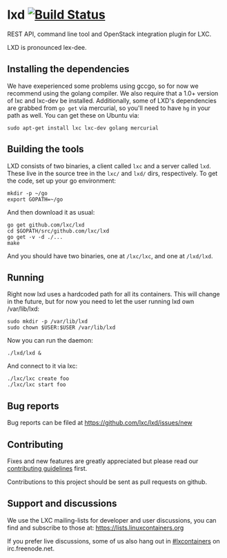 # lxd [![Build Status](https://travis-ci.org/lxc/lxd.svg?branch=master)](https://travis-ci.org/lxc/lxd)

REST API, command line tool and OpenStack integration plugin for LXC.

LXD is pronounced lex-dee.

## Installing the dependencies

We have exeperienced some problems using gccgo, so for now we recommend using
the golang compiler. We also require that a 1.0+ version of lxc and lxc-dev be
installed. Additionally, some of LXD's dependencies are grabbed from `go get`
via mercurial, so you'll need to have `hg` in your path as well. You can get
these on Ubuntu via:

    sudo apt-get install lxc lxc-dev golang mercurial


## Building the tools

LXD consists of two binaries, a client called `lxc` and a server called `lxd`.
These live in the source tree in the `lxc/` and `lxd/` dirs, respectively. To
get the code, set up your go environment:

    mkdir -p ~/go
    export GOPATH=~/go

And then download it as usual:

    go get github.com/lxc/lxd
    cd $GOPATH/src/github.com/lxc/lxd
    go get -v -d ./...
    make

And you should have two binaries, one at `/lxc/lxc`, and one at `/lxd/lxd`.

## Running

Right now lxd uses a hardcoded path for all its containers. This will change in
the future, but for now you need to let the user running lxd own /var/lib/lxd:

    sudo mkdir -p /var/lib/lxd
    sudo chown $USER:$USER /var/lib/lxd

Now you can run the daemon:

    ./lxd/lxd &

And connect to it via lxc:

    ./lxc/lxc create foo
    ./lxc/lxc start foo

## Bug reports

Bug reports can be filed at https://github.com/lxc/lxd/issues/new

## Contributing

Fixes and new features are greatly appreciated but please read our
[contributing guidelines](CONTRIBUTING.md) first.

Contributions to this project should be sent as pull requests on github.

## Support and discussions

We use the LXC mailing-lists for developer and user discussions, you can
find and subscribe to those at: https://lists.linuxcontainers.org

If you prefer live discussions, some of us also hang out in
[#lxcontainers](http://webchat.freenode.net/?channels=#lxcontainers) on irc.freenode.net.
